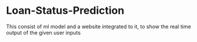 # Loan-Status-Prediction
This consist of ml model and a website integrated to it, to show the real time output of the given user inputs
